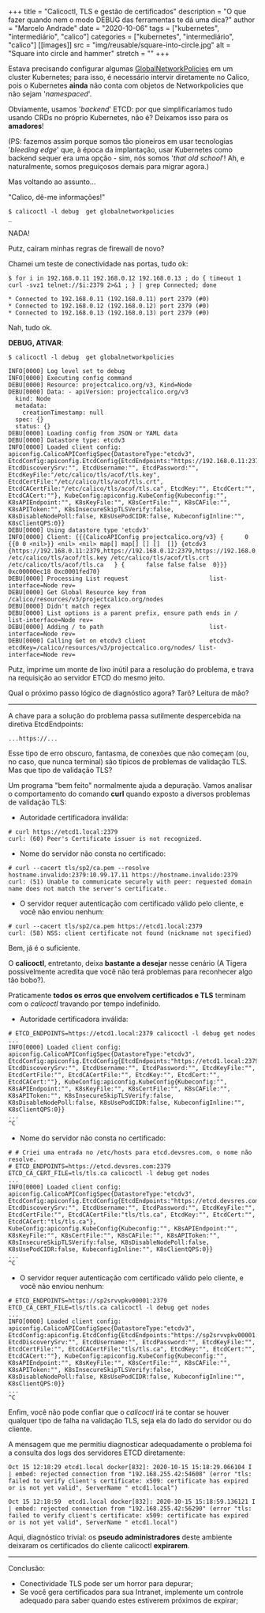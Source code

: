 +++
title = "Calicoctl, TLS e gestão de certificados"
description = "O que fazer quando nem o modo DEBUG das ferramentas te dá uma dica?"
author = "Marcelo Andrade"
date = "2020-10-06"
tags = ["kubernetes", "intermediário", "calico"]
categories = ["kubernetes", "intermediário", "calico"]
[[images]]
  src = "img/reusable/square-into-circle.jpg"
  alt = "Square into circle and hammer"
  stretch = ""
+++

Estava precisando configurar algumas [GlobalNetworkPolicies](https://docs.projectcalico.org/reference/resources/globalnetworkpolicy) em um cluster Kubernetes; para isso, é necessário intervir diretamente no Calico, pois o Kubernetes **ainda** não conta com objetos de Networkpolicies que não sejam '*namespaced*'.

Obviamente, usamos '*backend*' ETCD: por que simplificaríamos tudo usando CRDs no próprio Kubernetes, não é? Deixamos isso para os **amadores**! 

(PS: fazemos assim porque somos tão pioneiros em usar tecnologias '*bleeding edge*' que, à época da implantação, usar Kubernetes como backend sequer era uma opção - sim, nós somos '*that old school*'! Ah, e naturalmente, somos preguiçosos demais para migrar agora.)

Mas voltando ao assunto... 

"Calico, dê-me informações!"

```
$ calicoctl -l debug  get globalnetworkpolicies
_
```

NADA!

Putz, caíram minhas regras de firewall de novo?

Chamei um teste de conectividade nas portas, tudo ok:

```
$ for i in 192.168.0.11 192.168.0.12 192.168.0.13 ; do { timeout 1 curl -svz1 telnet://$i:2379 2>&1 ; } | grep Connected; done

* Connected to 192.168.0.11 (192.168.0.11) port 2379 (#0)
* Connected to 192.168.0.12 (192.168.0.12) port 2379 (#0)
* Connected to 192.168.0.13 (192.168.0.13) port 2379 (#0)
```

Nah, tudo ok.

**DEBUG, ATIVAR**:

```
$ calicoctl -l debug  get globalnetworkpolicies

INFO[0000] Log level set to debug                       
INFO[0000] Executing config command                     
DEBU[0000] Resource: projectcalico.org/v3, Kind=Node    
DEBU[0000] Data: - apiVersion: projectcalico.org/v3
  kind: Node
  metadata:
    creationTimestamp: null
  spec: {}
  status: {} 
DEBU[0000] Loading config from JSON or YAML data        
DEBU[0000] Datastore type: etcdv3                       
INFO[0000] Loaded client config: apiconfig.CalicoAPIConfigSpec{DatastoreType:"etcdv3", EtcdConfig:apiconfig.EtcdConfig{EtcdEndpoints:"https://192.168.0.11:2379,https://192.168.0.12:2379,https://192.168.0.13:2379", EtcdDiscoverySrv:"", EtcdUsername:"", EtcdPassword:"", EtcdKeyFile:"/etc/calico/tls/acof/tls.key", EtcdCertFile:"/etc/calico/tls/acof/tls.crt", EtcdCACertFile:"/etc/calico/tls/acof/tls.ca", EtcdKey:"", EtcdCert:"", EtcdCACert:""}, KubeConfig:apiconfig.KubeConfig{Kubeconfig:"", K8sAPIEndpoint:"", K8sKeyFile:"", K8sCertFile:"", K8sCAFile:"", K8sAPIToken:"", K8sInsecureSkipTLSVerify:false, K8sDisableNodePoll:false, K8sUsePodCIDR:false, KubeconfigInline:"", K8sClientQPS:0}} 
DEBU[0000] Using datastore type 'etcdv3'                
INFO[0000] Client: {{{CalicoAPIConfig projectcalico.org/v3} {      0 {{0 0 <nil>}} <nil> <nil> map[] map[] [] []  []} {etcdv3 {https://192.168.0.11:2379,https://192.168.0.12:2379,https://192.168.0.13:2379    /etc/calico/tls/acof/tls.key /etc/calico/tls/acof/tls.crt /etc/calico/tls/acof/tls.ca   } {      false false false  0}}} 0xc00000ec18 0xc0001fed70} 
DEBU[0000] Processing List request                       list-interface=Node rev=
DEBU[0000] Get Global Resource key from /calico/resources/v3/projectcalico.org/nodes 
DEBU[0000] Didn't match regex                           
DEBU[0000] List options is a parent prefix, ensure path ends in /  list-interface=Node rev=
DEBU[0000] Adding / to path                              list-interface=Node rev=
DEBU[0000] Calling Get on etcdv3 client                  etcdv3-etcdKey=/calico/resources/v3/projectcalico.org/nodes/ list-interface=Node rev=

```

Putz, imprime um monte de lixo inútil para a resolução do problema, e trava na requisição ao servidor ETCD do mesmo jeito.

Qual o próximo passo lógico de diagnóstico agora? Tarô? Leitura de mão?

___

A chave para a solução do problema passa sutilmente despercebida na diretiva EtcdEndpoints:

```
...https://...
```

Esse tipo de erro obscuro, fantasma, de conexões que não começam (ou, no caso, que nunca terminal) são típicos de problemas de validação TLS. Mas que tipo de validação TLS? 

Um programa "bem feito" normalmente ajuda a depuração. Vamos analisar o comportamento do comando **curl** quando exposto a diversos problemas de validação TLS:

* Autoridade certificadora inválida:
```
# curl https://etcd1.local:2379
curl: (60) Peer's Certificate issuer is not recognized.
```
* Nome do servidor não consta no certificado:
```
# curl --cacert tls/sp2/ca.pem --resolve hostname.invalido:2379:10.99.17.11 https://hostname.invalido:2379 
curl: (51) Unable to communicate securely with peer: requested domain name does not match the server's certificate.
```
* O servidor requer autenticação com certificado válido pelo cliente, e vocẽ não enviou nenhum:
```
# curl --cacert tls/sp2/ca.pem https://etcd1.local:2379 
curl: (58) NSS: client certificate not found (nickname not specified)
```

Bem, já é o suficiente.

O **calicoctl**, entretanto, deixa **bastante a desejar** nesse cenário (A Tigera possivelmente acredita que você não terá problemas para reconhecer algo tão bobo?).

Praticamente **todos os erros que envolvem certificados e TLS** terminam com o *calicoctl* travando por tempo indefinido.

* Autoridade certificadora inválida:
```
# ETCD_ENDPOINTS=https://etcd1.local:2379 calicoctl -l debug get nodes
...
INFO[0000] Loaded client config: apiconfig.CalicoAPIConfigSpec{DatastoreType:"etcdv3", EtcdConfig:apiconfig.EtcdConfig{EtcdEndpoints:"https://etcd1.local:2379", EtcdDiscoverySrv:"", EtcdUsername:"", EtcdPassword:"", EtcdKeyFile:"", EtcdCertFile:"", EtcdCACertFile:"", EtcdKey:"", EtcdCert:"", EtcdCACert:""}, KubeConfig:apiconfig.KubeConfig{Kubeconfig:"", K8sAPIEndpoint:"", K8sKeyFile:"", K8sCertFile:"", K8sCAFile:"", K8sAPIToken:"", K8sInsecureSkipTLSVerify:false, K8sDisableNodePoll:false, K8sUsePodCIDR:false, KubeconfigInline:"", K8sClientQPS:0}} 
... 
^C
```

* Nome do servidor não consta no certificado:
```
# # Criei uma entrada no /etc/hosts para etcd.devsres.com, o nome não resolve.
# ETCD_ENDPOINTS=https://etcd.devsres.com:2379 ETCD_CA_CERT_FILE=tls/tls.ca calicoctl -l debug get nodes
...
INFO[0000] Loaded client config: apiconfig.CalicoAPIConfigSpec{DatastoreType:"etcdv3", EtcdConfig:apiconfig.EtcdConfig{EtcdEndpoints:"https://etcd.devsres.com:2379", EtcdDiscoverySrv:"", EtcdUsername:"", EtcdPassword:"", EtcdKeyFile:"", EtcdCertFile:"", EtcdCACertFile:"tls/tls.ca", EtcdKey:"", EtcdCert:"", EtcdCACert:"tls/tls.ca"}, KubeConfig:apiconfig.KubeConfig{Kubeconfig:"", K8sAPIEndpoint:"", K8sKeyFile:"", K8sCertFile:"", K8sCAFile:"", K8sAPIToken:"", K8sInsecureSkipTLSVerify:false, K8sDisableNodePoll:false, K8sUsePodCIDR:false, KubeconfigInline:"", K8sClientQPS:0}} 
... 
^C
```
* O servidor requer autenticação com certificado válido pelo cliente, e vocẽ não enviou nenhum: 
```
# ETCD_ENDPOINTS=https://sp2srvvpkv00001:2379 ETCD_CA_CERT_FILE=tls/tls.ca calicoctl -l debug get nodes 
...
INFO[0000] Loaded client config: apiconfig.CalicoAPIConfigSpec{DatastoreType:"etcdv3", EtcdConfig:apiconfig.EtcdConfig{EtcdEndpoints:"https://sp2srvvpkv00001:2379", EtcdDiscoverySrv:"", EtcdUsername:"", EtcdPassword:"", EtcdKeyFile:"", EtcdCertFile:"", EtcdCACertFile:"tls/tls.ca", EtcdKey:"", EtcdCert:"", EtcdCACert:""}, KubeConfig:apiconfig.KubeConfig{Kubeconfig:"", K8sAPIEndpoint:"", K8sKeyFile:"", K8sCertFile:"", K8sCAFile:"", K8sAPIToken:"", K8sInsecureSkipTLSVerify:false, K8sDisableNodePoll:false, K8sUsePodCIDR:false, KubeconfigInline:"", K8sClientQPS:0}} 
...
^C
```

Enfim, você não pode confiar que o *calicoctl* irá te contar se houver qualquer tipo de falha na validação TLS, seja ela do lado do servidor ou do cliente.

A mensagem que me permitiu diagnosticar adequadamente o problema foi a consulta dos logs dos servidores ETCD diretamente:

```
Oct 15 12:18:29 etcd1.local docker[832]: 2020-10-15 15:18:29.066104 I | embed: rejected connection from "192.168.255.42:54608" (error "tls: failed to verify client's certificate: x509: certificate has expired or is not yet valid", ServerName " etcd1.local")

Oct 15 12:18:59  etcd1.local docker[832]: 2020-10-15 15:18:59.136121 I | embed: rejected connection from "192.168.255.42:56290" (error "tls: failed to verify client's certificate: x509: certificate has expired or is not yet valid", ServerName " etcd1.local")

```

Aqui, diagnóstico trivial: os **pseudo administradores** deste ambiente deixaram os certificados do cliente calicoctl **expirarem**.
___

Conclusão:

* Conectividade TLS pode ser um horror para depurar;
* Se você gera certificados para sua Intranet, implemente um controle adequado para saber quando estes estiverem próximos de expirar;

